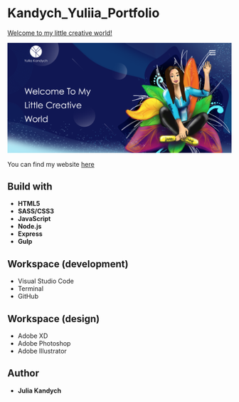 # Kandych_Yuliia_Portfolio

[Welcome to my little creative world!](https://kandych-yuliia-portfolio.herokuapp.com/)

![hero_img](/public/images/heroimg.png)


 You can find my website [here](https://kandych-yuliia-portfolio.herokuapp.com/)


## Build with
* **HTML5**
* **SASS/CSS3**
* **JavaScript**
* **Node.js**
* **Express**
* **Gulp**


## Workspace (development)
* Visual Studio Code
* Terminal
* GitHub

## Workspace (design)
* Adobe XD
* Adobe Photoshop
* Adobe Illustrator

## Author 
* **Julia Kandych**

